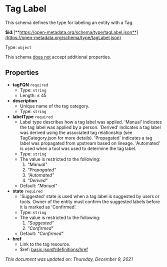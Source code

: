 # Tag Label

This schema defines the type for labeling an entity with a Tag.

**$id:**[**https://open-metadata.org/schema/type/tagLabel.json**](https://open-metadata.org/schema/type/tagLabel.json)

Type: `object`

This schema <u>does not</u> accept additional properties.

## Properties
- **tagFQN** `required`
  - Type: `string`
  - Length:  &le; 45
- **description**
  - Unique name of the tag category.
  - Type: `string`
- **labelType** `required`
  - Label type describes how a tag label was applied. 'Manual' indicates the tag label was applied by a person. 'Derived' indicates a tag label was derived using the associated tag relationship (see TagCategory.json for more details). 'Propagated` indicates a tag label was propagated from upstream based on lineage. 'Automated' is used when a tool was used to determine the tag label.
  - Type: `string`
  - The value is restricted to the following: 
    1. _"Manual"_
    2. _"Propagated"_
    3. _"Automated"_
    4. _"Derived"_
  - Default: _"Manual"_
- **state** `required`
  - 'Suggested' state is used when a tag label is suggested by users or tools. Owner of the entity must confirm the suggested labels before it is marked as 'Confirmed'.
  - Type: `string`
  - The value is restricted to the following: 
    1. _"Suggested"_
    2. _"Confirmed"_
  - Default: _"Confirmed"_
- **href**
  - Link to the tag resource.
  - $ref: [basic.json#/definitions/href](basic.md#href)

_This document was updated on: Thursday, December 9, 2021_